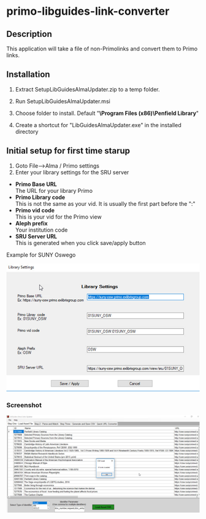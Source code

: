 # primo-libguides-link-converter
## Description
This application will take a file of non-Primolinks and convert them to Primo links.

## Installation

1. Extract SetupLibGuidesAlmaUpdater.zip to a temp folder.

2. Run SetupLibGuidesAlmaUpdater.msi

3. Choose folder to install. Default "<b>\Program Files (x86)\Penfield Library</b>"

4. Create a shortcut for "LibGuidesAlmaUpdater.exe" in the installed directory

## Initial setup for first time starup

1. Goto File-->Alma / Primo settings
2. Enter your library settings for the SRU server
<UL>
<li><b>Primo Base URL</b>
</br>The URL for your library Primo</li>
<li><b>Primo Library code</b>
</br>This is not the same as your vid. It is usually the first part before the ":"</li>
<li><b>Primo vid code </b>
</br>This is your vid for the Primo view</li>
<li><b>Aleph prefix</b></br>
Your institution code</li>
<li><b>SRU Server URL</b>
</br>This is generated when you click save/apply button</li>
</ul>
Example for SUNY Oswego

![Settings](https://github.com/PenfieldLibrary/primo-libguides-link-converter/raw/master/.docs/settings.jpg)

### Screenshot
![screenshot2](https://github.com/PenfieldLibrary/primo-libguides-link-converter/raw/master/.docs/step1.jpg)
